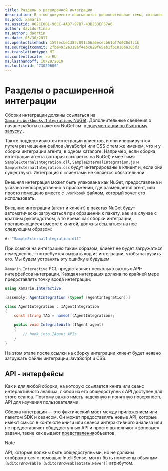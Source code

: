 ```yaml
---
title: Разделы о расширенной интеграции
description: В этом документе описываются дополнительные темы, связанные с интеграцией Xamarin Workbooks. В нем обсуждается пакет NuGet Xamarin. Workbook. Integrations и интерфейс API в книге Xamarin.
ms.prod: xamarin
ms.assetid: 002CE0B1-96CC-4AD7-97B7-43B233EF57A6
author: davidortinau
ms.author: daortin
ms.date: 03/30/2017
ms.openlocfilehash: 159fecbe1385c091c56a6ececb61bf7d020dfc1b
ms.sourcegitcommit: 2fbe4932a319af4ebc829f65eb1fb1816ba305d3
ms.translationtype: MT
ms.contentlocale: ru-RU
ms.lasthandoff: 10/29/2019
ms.locfileid: "73029600"
---
```

# <a name="advanced-integration-topics"></a>Разделы о расширенной интеграции

Сборки интеграции должны ссылаться на [`Xamarin.Workbooks.Integrations` NuGet][nuget]. Дополнительные сведения о начале работы с пакетом NuGet см. в [документации по быстрому запуску](~/tools/workbooks/sdk/index.md) .

Также поддерживаются интеграции клиентов, и они инициируются путем размещения файлов JavaScript или CSS с тем же именем, что и у сборки интеграции агента, в одном каталоге. Например, если сборка интеграции агента (которая ссылается на NuGet) имеет имя `SampleExternalIntegration.dll`, `SampleExternalIntegration.js` и `SampleExternalIntegration.css` будут интегрированы в клиент и, если они существуют. Интеграция с клиентами не является обязательной.

Внешняя интеграция может быть упакована как NuGet, предоставлена и указана непосредственно в приложении, где размещается агент, или просто помещено вместе с `.workbook` файлом, который хочет его использовать.

Внешние интеграции (агент и клиент) в пакетах NuGet будут автоматически загружаться при обращении к пакету, как и в случае с кратким руководством, в то время как сборки интеграции, поставляющиеся вместе с книгой, должны ссылаться на нее следующим образом:

```csharp
#r "SampleExternalIntegration.dll"
```

При ссылке на интеграцию таким образом, клиент не будет загружаться немедленно,&mdash;потребуется вызвать код из интеграции, чтобы загрузить его. Мы будем устранять эту ошибку в будущем.

`Xamarin.Interactive` PCL предоставляет несколько важных API-интерфейсов интеграции. Каждая интеграция должна по крайней мере предоставлять точку входа интеграции:

```csharp
using Xamarin.Interactive;

[assembly: AgentIntegration (typeof (AgentIntegration))]

class AgentIntegration : IAgentIntegration
{
    const string TAG = nameof (AgentIntegration);

    public void IntegrateWith (IAgent agent)
    {
        // hook into IAgent APIs
    }
}
```

На этом этапе после ссылки на сборку интеграции клиент будет неявно загружать файлы интеграции JavaScript и CSS.

## <a name="apis"></a>API - интерфейсы

Как и для любой сборки, на которую ссылается книга или сеанс интерактивного анализа, любой из его общедоступных API доступен для этого сеанса. Поэтому важно иметь надежную и понятную поверхность API для изучения пользователями.

Сборка интеграции — это фактический мост между приложением или пакетом SDK и сеансом. Он может предоставлять новые API, которые имеют смысл в контексте книги или сеанса интерактивного анализа или не предоставляют общедоступных API и просто выполняют «фоновые» задачи, такие как выдают [представления](~/tools/workbooks/sdk/representations.md)объектов.

> [!NOTE]
> API, которые должны быть общедоступными, но не должны отображаться с помощью IntelliSense, могут быть помечены обычным `[EditorBrowsable (EditorBrowsableState.Never)]` атрибутом.

[nuget]: https://nuget.org/packages/Xamarin.Workbooks.Integration
